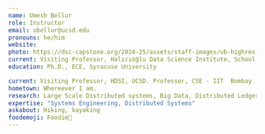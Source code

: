 ```yaml
---
name: Umesh Bellur
role: Instructor
email: ubellur@ucsd.edu
pronouns: he/him
website:
photo: https://dsc-capstone.org/2024-25/assets/staff-images/ub-highres-small.jpg
current: Visiting Professor, Halıcıoğlu Data Science Institute, School of Computing, Information and Data Science
education: Ph.D., ECE, Syracuse University

current: Visiting Professor, HDSI, UCSD. Professor, CSE - IIT  Bombay
hometown: Whereever I am. 
research: Large Scale Distributed systems, Big Data, Distributed Ledgers, Serverless Clouds
expertise: "Systems Engineering, Distributed Systems"
askabout: Hiking, kayaking
foodemoji: Foodie🍞
---
```


